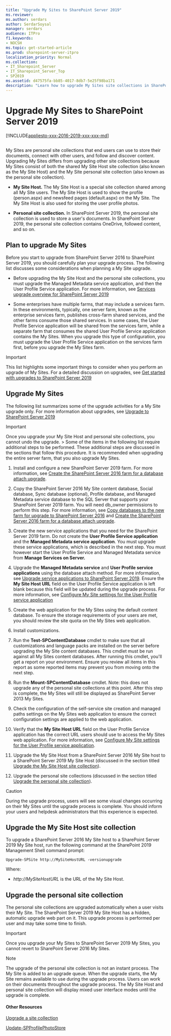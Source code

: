 ```yaml
---
title: "Upgrade My Sites to SharePoint Server 2019"
ms.reviewer: 
ms.author: serdars
author: SerdarSoysal
manager: serdars
audience: ITPro
f1.keywords:
- NOCSH
ms.topic: get-started-article
ms.prod: sharepoint-server-itpro
localization_priority: Normal
ms.collection:
- IT_Sharepoint_Server
- IT_Sharepoint_Server_Top
- SP2019
ms.assetid: d47575fa-bb85-4017-8db7-5e25f98ba171
description: "Learn how to upgrade My Sites site collections in SharePoint Server 2019."
---
```


# Upgrade My Sites to SharePoint Server 2019

[!INCLUDE[appliesto-xxx-2016-2019-xxx-xxx-md](../includes/appliesto-xxx-2016-2019-xxx-xxx-md.md)] 
  
## 

My Sites are personal site collections that end users can use to store their documents, connect with other users, and follow and discover content. Upgrading My Sites differs from upgrading other site collections because My Sites consist of both the shared My Site Host site collection (also known as the My Site Host) and the My Site personal site collection (also known as the personal site collection). 
  
- **My Site Host.** The My Site Host is a special site collection shared among all My Site users. The My Site Host is used to show the profile (person.aspx) and newsfeed pages (default.aspx) on the My Site. The My Site Host is also used for storing the user profile photos. 
    
- **Personal site collection.** In SharePoint Server 2019, the personal site collection is used to store a user's documents. In SharePoint Server 2019, the personal site collection contains OneDrive, followed content, and so on. 
    
## Plan to upgrade My Sites

Before you start to upgrade from SharePoint Server 2016 to SharePoint Server 2019, you should carefully plan your upgrade process. The following list discusses some considerations when planning a My Site upgrade. 
  
- Before upgrading the My Site Host and the personal site collections, you must upgrade the Managed Metadata service application, and then the User Profile Service application. For more information, see [Services upgrade overview for SharePoint Server 2019](overview-of-the-services-upgrade-process-2019.md)
    
- Some enterprises have multiple farms, that may include a services farm. In these environments, typically, one server farm, known as the enterprise services farm, publishes cross-farm shared services, and the other farms consume those shared services. In some cases, the User Profile Service application will be shared from the services farm, while a separate farm that consumes the shared User Profile Service application contains the My Sites. When you upgrade this type of configuration, you must upgrade the User Profile Service application on the services farm first, before you upgrade the My Sites farm.
    
   
> [!IMPORTANT]
> This list highlights some important things to consider when you perform an upgrade of My Sites. For a detailed discussion on upgrades, see [Get started with upgrades to SharePoint Server 2019](get-started-with-upgrade-2019.md)
  
## Upgrade My Sites
<a name="procUMS"> </a>

The following list summarizes some of the upgrade activities for a My Site upgrade only. For more information about upgrades, see [Upgrade to SharePoint Server 2019](upgrade-to-sharepoint-server-2019.md)
  
> [!IMPORTANT]
>  Once you upgrade your My Site Host and personal site collections, you cannot undo the upgrade. >  Some of the items in the following list require additional steps to be performed. These additional steps are discussed in the sections that follow this procedure. It is recommended when upgrading the entire server farm, that you also upgrade My Sites. 
  
1. Install and configure a new SharePoint Server 2019 farm. For more information, see [Create the SharePoint Server 2016 farm for a database attach upgrade](create-the-sharepoint-server-2019-farm-for-a-database-attach-upgrade.md).
    
2. Copy the SharePoint Server 2016 My Site content database, Social database, Sync database (optional), Profile database, and Managed Metadata service database to the SQL Server that supports your SharePoint Server 2019 farm. You will need db_owner permissions to perform this step. For more information, see [Copy databases to the new farm for upgrade to SharePoint Server 2016](copy-databases-to-the-new-farm-for-upgrade-to-sharepoint-server-2019.md) and [Create the SharePoint Server 2016 farm for a database attach upgrade](create-the-sharepoint-server-2019-farm-for-a-database-attach-upgrade.md).
    
3. Create the new service applications that you need for the SharePoint Server 2019 farm. Do not create the **User Profile Service application** and the **Managed Metadata service application**. You must upgrade these service applications, which is described in the next step. You must however start the User Profile Service and Managed Metadata service from **Manage Services on Server.**
    
4. Upgrade the **Managed Metadata service** and **User Profile service applications** using the database attach method. For more information, see [Upgrade service applications to SharePoint Server 2019](upgrade-service-applications-to-sharepoint-server-2019.md). Ensure the **My Site Host URL** field on the User Profile Service application is left blank because this field will be updated during the upgrade process. For more information, see [Configure My Site settings for the User Profile service application](../install/configure-my-sites.md#configsettings)
    
5. Create the web application for the My Sites using the default content database. To ensure the storage requirements of your users are met, you should review the site quota on the My Sites web application.
    
  
6. Install customizations.
    
7. Run the **Test-SPContentDatabase** cmdlet to make sure that all customizations and language packs are installed on the server before upgrading the My Site content databases. This cmdlet must be run against all My Sites content databases. After running this cmdlet, you'll get a report on your environment. Ensure you review all items in this report as some reported items may prevent you from moving onto the next step. 
    
8. Run the **Mount-SPContentDatabase** cmdlet. Note: this does not upgrade any of the personal site collections at this point. After this step is complete, the My Sites will still be displayed as SharePoint Server 2013 My Sites. 
    
9. Check the configuration of the self-service site creation and managed paths settings on the My Sites web application to ensure the correct configuration settings are applied to the web application. 
    
10. Verify that the **My Site Host URL** field on the User Profile Service application has the correct URL users should use to access the My Sites web application. For more information, see [Configure My Site settings for the User Profile service application](../install/configure-my-sites.md#configsettings).
    
11. Upgrade the My Site Host from a SharePoint Server 2016 My Site host to a SharePoint Server 2019 My Site Host (discussed in the section titled [Upgrade the My Site Host site collection](upgrade-my-sites-2019.md#UMSH)). 
    
12. Upgrade the personal site collections (discussed in the section titled [Upgrade the personal site collection](upgrade-my-sites-2019.md#UPSC)).
    
> [!CAUTION]
> During the upgrade process, users will see some visual changes occurring on their My Sites until the upgrade process is complete. You should inform your users and helpdesk administrators that this experience is expected. 
  
## Upgrade the My Site Host site collection
<a name="UMSH"> </a>

To upgrade a SharePoint Server 2016 My Site host to a SharePoint Server 2019 My Site host, run the following command at the SharePoint 2019 Management Shell command prompt:
  
```
Upgrade-SPSite http://MySiteHostURL -versionupgrade
```

Where:
  
-  _http://MySiteHostURL_ is the URL of the My Site Host. 
    
## Upgrade the personal site collection
<a name="UPSC"> </a>

The personal site collections are upgraded automatically when a user visits their My Site. The SharePoint Server 2019 My Site Host has a hidden, automatic upgrade web part on it. This upgrade process is performed per user and may take some time to finish.
  
 
> [!IMPORTANT]
> Once you upgrade your My Sites to SharePoint Server 2019 My Sites, you cannot revert to SharePoint Server 2016 My Sites. 
  
  
> [!NOTE]
> The upgrade of the personal site collection is not an instant process. The My Site is added to an upgrade queue. When the upgrade starts, the My Site remains available to use during the upgrade process. Users can work on their documents throughout the upgrade process. The My Site Host and personal site collection will display mixed user interface modes until the upgrade is complete. 
  
#### Other Resources

[Upgrade a site collection](upgrade-a-site-collection-2019.md)
  
[Update-SPProfilePhotoStore](/powershell/module/sharepoint-server/Update-SPProfilePhotoStore?view=sharepoint-ps)
